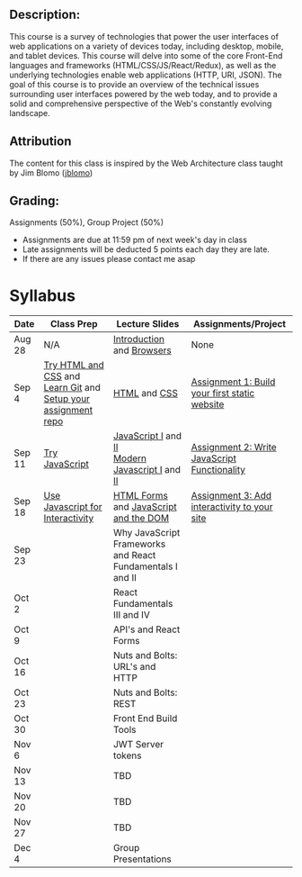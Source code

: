 ## Description:
This course is a survey of technologies that power the user interfaces of web applications on a variety of devices today, including desktop, mobile, and tablet devices. This course will delve into some of the core Front-End languages and frameworks  (HTML/CSS/JS/React/Redux), as well as the underlying technologies enable web applications (HTTP, URI, JSON). The goal of this course is to provide an overview of the technical issues surrounding user interfaces powered by the web today, and to provide a solid and comprehensive perspective of the Web's constantly evolving landscape.

## Attribution
The content for this class is inspired by the Web Architecture class taught by Jim Blomo ([jblomo](https://github.com/jblomo))

## Grading:
Assignments (50%), Group Project (50%)
 - Assignments are due at 11:59 pm of next week's day in class
 - Late assignments will be deducted 5 points each day they are late.
 - If there are any issues please contact me asap

# Syllabus

| Date   | Class Prep                                                                                                      | Lecture Slides                                                                                                                                                                                                                                                            | Assignments/Project                                                                                                                                                |
|--------|-----------------------------------------------------------------------------------------------------------------|---------------------------------------------------------------------------------------------------------------------------------------------------------------------------------------------------------------------------------------------------------------------------|--------------------------------------------------------------------------------------------------------------------------------------------------------------------|
| Aug 28 | N/A                                                                                                             | [Introduction](/lectures/content/html/l-introduction.html) and [Browsers](/lectures/content/html/l-browsers.html)                                                                                                                                                         | None                                                                                                                                                               |
| Sep 4  | [Try HTML and CSS](/class_prep/p-try-html-css.html) and [Learn Git](https://www.codecademy.com/learn/learn-git) and [Setup your assignment repo](/class_prep/p-get-repo-setup.html) | [HTML](/lectures/content/html/l-intro-to-html.html) and [CSS](/lectures/content/html/l-intro-to-css.html)                                                                                                                                                                 |  [Assignment 1: Build your first static website](/assignments/a-build-a-static-website.html) |
| Sep 11 | [Try JavaScript](/class_prep/p-try-javascript.html)                                                             | [JavaScript I](/lectures/content/html/l-javascript-basics-1.html) and [II](/lectures/content/html/l-javascript-basics-2.html) <br /> [Modern Javascript I](/lectures/content/html/l-modern-javascript-1.html) and [II](/lectures/content/html/l-modern-javascript-2.html) | [Assignment 2: Write JavaScript Functionality](/assignments/a-write-javascript-functionality.html)                                                                 |
| Sep 18 | [Use Javascript for Interactivity](/class_prep/p-use-javascript-for-interactivity.html)                         | [HTML Forms](/lectures/content/html/l-html-forms.html) and [JavaScript and the DOM](/lectures/content/html/l-javascript-and-the-dom.html)                                                                                                                                 | [Assignment 3: Add interactivity to your site](/assignments/a-add-interactivity-to-website.html)                                                                                                                                                                  |
| Sep 23 |                                                                                                                 | Why JavaScript Frameworks and React Fundamentals I and II                                                                                                                                                                                                                 |                                                                                                                                                                    |
| Oct 2  |                                                                                                                 | React Fundamentals III and IV                                                                                                                                                                                                                                             |                                                                                                                                                                    |
| Oct 9  |                                                                                                                 | API's and React Forms                                                                                                                                                                                                                                                     |                                                                                                                                                                    |
| Oct 16 |                                                                                                                 | Nuts and Bolts: URL's and HTTP                                                                                                                                                                                                                                            |                                                                                                                                                                    |
| Oct 23 |                                                                                                                 | Nuts and Bolts: REST                                                                                                                                                                                                                                                      |                                                                                                                                                                    |
| Oct 30 |                                                                                                                 | Front End Build Tools                                                                                                                                                                                                                                                     |                                                                                                                                                                    |
| Nov 6  |                                                                                                                 | JWT Server tokens                                                                                                                                                                                                                                                         |                                                                                                                                                                    |
| Nov 13 |                                                                                                                 | TBD                                                                                                                                                                                                                                                                       |                                                                                                                                                                    |
| Nov 20 |                                                                                                                 | TBD                                                                                                                                                                                                                                                                       |                                                                                                                                                                    |
| Nov 27 |                                                                                                                 | TBD                                                                                                                                                                                                                                                                       |                                                                                                                                                                    |
| Dec 4  |                                                                                                                 | Group Presentations                                                                                                                                                                                                                                                       |                                                                                                                                                                    |
